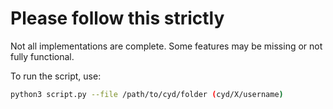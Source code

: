 # Please follow this strictly

Not all implementations are complete. Some features may be missing or not fully functional.

To run the script, use:

```bash
python3 script.py --file /path/to/cyd/folder (cyd/X/username)
```
